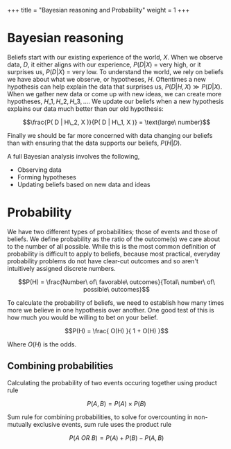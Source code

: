 +++
title = "Bayesian reasoning and Probability"
weight = 1
+++

# Bayesian reasoning 

Beliefs start with our existing experience of the world, $X$. When we observe data, $D$, it either aligns with our experience, $P(D | X)$ = very high, or it surprises us, $P(D | X)$ = very low. To understand the world, we rely on beliefs we have about what we observe, or hypotheses, $H$. Oftentimes a new hypothesis can help explain the data that surprises us, $P(D | H, X) \gg P(D | X)$. When we gather new data or come up with new ideas, we can create more hypotheses, $H\_1, H\_2, H\_3, \ldots$. We update our beliefs when a new hypothesis explains our data much better than our old hypothesis:

$$\frac{P( D | H\_2, X )}{P( D | H\_1, X )} = \text{large\ number}$$

Finally we should be far more concerned with data changing our beliefs than with ensuring that the data supports our beliefs, $P(H | D)$.

A full Bayesian analysis involves the following,

- Observing data
- Forming hypotheses
- Updating beliefs based on new data and ideas

# Probability

We have two different types of probabilities; those of events and those of beliefs. We define probability as the ratio of the outcome(s) we care about to the number of all possible. While this is the most common definition of probability is difficult to apply to beliefs, because most practical, everyday probability problems do not have clear-cut outcomes and so aren't intuitively assigned discrete numbers.

$$P(H) = \frac{Number\ of\ favorable\ outcomes}{Total\ number\ of\ possible\ outcomes}$$

To calculate the probability of beliefs, we need to establish how many times more we believe in one hypothesis over another. One good test of this is how much you would be willing to bet on your belief.

$$P(H) = \frac{ O(H) }{ 1 + O(H) }$$

Where $O(H)$ is the odds.

## Combining probabilities

Calculating the probability of two events occuring together using product rule

$$P(A, B) = P(A) \times P(B)$$

Sum rule for combining probabilities, to solve for overcounting in non-mutually exclusive events, sum rule uses the product rule

$$P(A\ OR\ B) = P(A) + P(B) - P(A, B)$$
